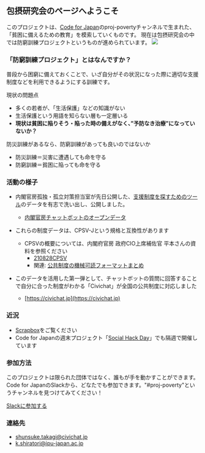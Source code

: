## 包摂研究会のページへようこそ


このプロジェクトは、[Code for Japan](https://www.code4japan.org/)のproj-povertyチャンネルで生まれた、「貧困に備えるための教育」を模索していくものです。
現在は包摂研究会の中では防窮訓練プロジェクトというものが進められています。
<img src="https://i.gyazo.com/86b4844d736e4cfc8143d493a8e7c31d.png">


### 「防窮訓練プロジェクト」とはなんですか？

普段から困窮に備えておくことで、いざ自分がその状況になった際に適切な支援制度などを利用できるようにする訓練です。

現状の問題点
- 多くの若者が、「生活保護」などの知識がない
- 生活保護という用語を知らない層も一定層いる
- **現状は貧困に陥りそう・陥った時の備えがなく、”予防なき治療”になっていないか？**

防災訓練があるなら、防窮訓練があっても良いのではないか
- 防災訓練＝災害に遭遇しても命を守る
- 防窮訓練＝貧困に陥っても命を守る

### 活動の様子

- 内閣官房孤独・孤立対策担当室が先日公開した、[支援制度を探すためのツール](https://notalone-cas.go.jp/)のデータを有志で洗い出し、公開しました。
	- [内閣官房チャットボットのオープンデータ](https://docs.google.com/spreadsheets/d/1oC0SS0gzlQYe7yYcw3CUxYeia6sb5LzNWNDDF7oV3Fk/edit?usp=sharing)

- これらの制度データは、CPSV-Jという規格と互換性があります
	- CPSVの概要については、内閣府官房 政府CIO上席補佐官 平本さんの資料を参照ください
		- [210828CPSV](https://docs.google.com/presentation/d/1WWESTNDG-Z6NhY6JcZc49uR4YkXv3Bbn/edit?rtpof=true&sd=tru)
		- 関連: [公共制度の機械可読フォーマットまとめ](https://scrapbox.io/c4j/%E5%85%AC%E5%85%B1%E5%88%B6%E5%BA%A6%E3%81%AE%E6%A9%9F%E6%A2%B0%E5%8F%AF%E8%AA%AD%E3%83%95%E3%82%A9%E3%83%BC%E3%83%9E%E3%83%83%E3%83%88%E3%81%BE%E3%81%A8%E3%82%81)


- このデータを活用した第一弾として、チャットボットの質問に回答することで自分に合った制度がわかる「Civichat」が全国の公共制度に対応しました
	- [https://civichat.jp](https://civichat.jp)

### 近況

- [Scrapbox](https://scrapbox.io/c4j/proj-poverty)をご覧ください
- Code for Japanの週末プロジェクト「[Social Hack Day](https://hackday.code4japan.org/)」でも隔週で開催しています

### 参加方法

このプロジェクトは限られた団体ではなく、誰もが手を動かすことができます。
Code for JapanのSlackから、どなたでも参加できます。"#proj-poverty"というチャンネルを見つけてみてください！

[Slackに参加する](https://cfj.slack.com/join/shared_invite/zt-w2soa7jo-ZhVLNk5HjBMYm1GD72i36g#/shared-invite/email)


### 連絡先

- shunsuke.takagi@civichat.jp
- k.shiratori@ipu-japan.ac.jp
